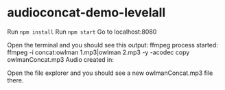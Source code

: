 # audioconcat-demo-levelall
Run  `npm install`
Run `npm start`
Go to localhost:8080

Open the terminal and you should see this output:
ffmpeg process started: ffmpeg -i concat:owlman 1.mp3|owlman 2.mp3 -y -acodec copy owlmanConcat.mp3
Audio created in:

Open the file explorer and you should see a new owlmanConcat.mp3 file there. 